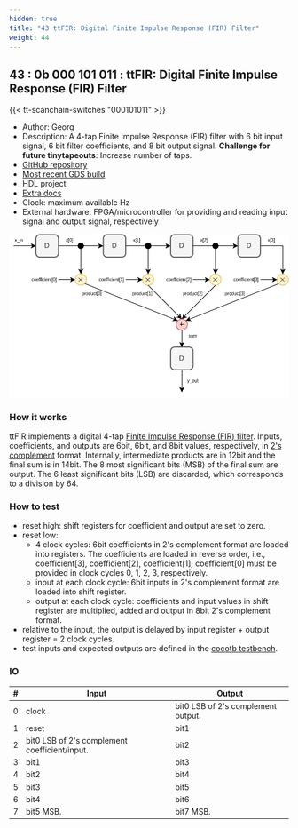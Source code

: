 ```yaml
---
hidden: true
title: "43 ttFIR: Digital Finite Impulse Response (FIR) Filter"
weight: 44
---
```


## 43 : 0b 000 101 011 : ttFIR: Digital Finite Impulse Response (FIR) Filter

{{< tt-scanchain-switches "000101011" >}}

* Author: Georg
* Description: A 4-tap Finite Impulse Response (FIR) filter with 6 bit input signal, 6 bit filter coefficients, and 8 bit output signal. **Challenge for future tinytapeouts**: Increase number of taps.
* [GitHub repository](https://github.com/gbsha/ttfir)
* [Most recent GDS build](https://github.com/gbsha/ttfir/actions/runs/4778217802)
* HDL project
* [Extra docs](./README.md)
* Clock: maximum available Hz
* External hardware: FPGA/microcontroller for providing and reading input signal and output signal, respectively

![picture](images/ttfir.png)

### How it works

ttFIR implements a digital 4-tap [Finite Impulse Response (FIR) filter](https://en.wikipedia.org/wiki/Finite_impulse_response). 
Inputs, coefficients, and outputs are 6bit, 6bit, and 8bit values, respectively, in [2's complement](https://en.wikipedia.org/wiki/Two%27s_complement) format. 
Internally, intermediate products are in 12bit  and the final sum is in 14bit. The 8 most significant bits (MSB) of the final sum are output. The 6 least significant bits (LSB) are discarded, which corresponds to a division by 64.


### How to test

- reset high: shift registers for coefficient and output are set to zero.
- reset low: 
  - 4 clock cycles: 6bit coefficients in 2's complement format are loaded into registers. The coefficients are loaded in reverse order, i.e., coefficient[3], coefficient[2], coefficient[1], coefficient[0] must be provided in clock cycles 0, 1, 2, 3, respectively.
  - input at each clock cycle: 6bit inputs in 2's complement format are loaded into shift register.
  - output at each clock cycle: coefficients and input values in shift register are multiplied, added and output in 8bit 2's complement format.
- relative to the input, the output is delayed by input register + output register = 2 clock cycles.
- test inputs and expected outputs are defined in the [cocotb testbench](https://github.com/gbsha/ttfir/blob/main/src/test.py).


### IO

| # | Input        | Output       |
|---|--------------|--------------|
| 0 | clock  | bit0 LSB of 2's complement output. |
| 1 | reset  | bit1 |
| 2 | bit0 LSB of 2's complement coefficient/input.  | bit2 |
| 3 | bit1  | bit3 |
| 4 | bit2  | bit4 |
| 5 | bit3  | bit5 |
| 6 | bit4  | bit6 |
| 7 | bit5 MSB.  | bit7 MSB. |
